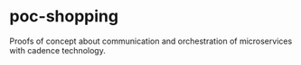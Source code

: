# poc-shopping

Proofs of concept about communication and orchestration of microservices with cadence technology.